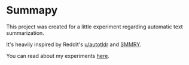 # Summapy

This project was created for a little experiment regarding automatic text summarization.

It's heavily inspired by Reddit's [u/autotldr]() and [SMMRY]().

You can read about my experiments [here]().
